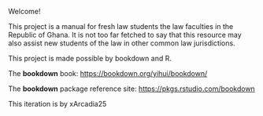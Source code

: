 Welcome! 

This project is a manual for fresh law students the law faculties in the Republic of Ghana. It is not too far fetched to say that this resource may also assist new students of the law in other common law jurisdictions.

This project is made possible by bookdown and R.

The **bookdown** book: https://bookdown.org/yihui/bookdown/

The **bookdown** package reference site: https://pkgs.rstudio.com/bookdown

This iteration is by xArcadia25
